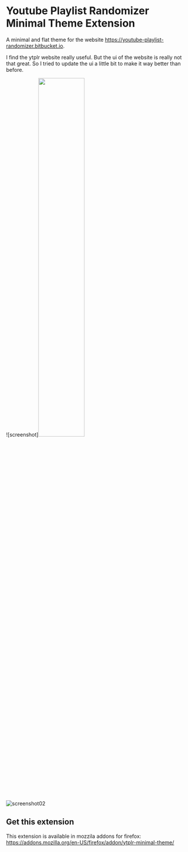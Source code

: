 # Youtube Playlist Randomizer Minimal Theme Extension
A minimal and flat theme for the website https://youtube-playlist-randomizer.bitbucket.io.

I find the ytplr website really useful. But the ui of the website is really not that great. So I tried to update the ui a little bit to make it way better than before.

![screenshot]<img src="https://images2.imgbox.com/36/43/iDIH9wJN_o.png" width="50%" height="50%">

![screenshot02](https://images2.imgbox.com/94/f7/kNQZeGDN_o.png)

## Get this extension
This extension is available in mozzila addons for firefox: https://addons.mozilla.org/en-US/firefox/addon/ytplr-minimal-theme/

